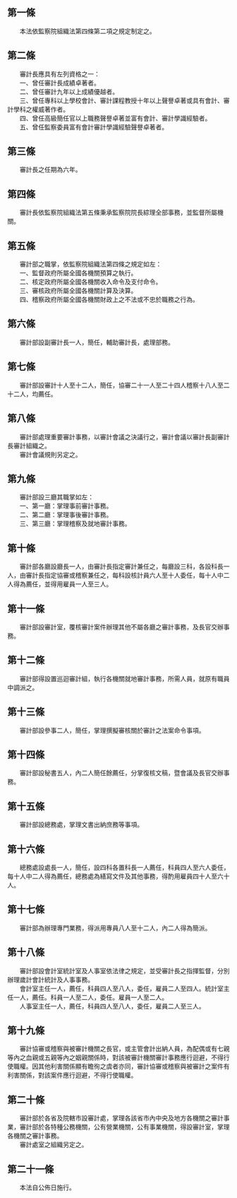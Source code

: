 第一條 
-------
　　本法依監察院組織法第四條第二項之規定制定之。  


第二條 
-------
　　審計長應具有左列資格之一：  
　　一、曾任審計長成績卓著者。  
　　二、曾任審計九年以上成績優越者。  
　　三、曾任專科以上學校會計、審計課程教授十年以上聲譽卓著或具有會計、審計學科之權威著作者。  
　　四、曾任高級簡任官以上職務聲譽卓著並富有會計、審計學識經驗者。  
　　五、曾任監察委員富有會計審計學識經驗聲譽卓著者。  


第三條 
-------
　　審計長之任期為六年。  


第四條 
-------
　　審計長依監察院組織法第五條秉承監察院院長綜理全部事務，並監督所屬機關。  


第五條 
-------
　　審計部之職掌，依監察院組織法第四條之規定如左：  
　　一、監督政府所屬全國各機關預算之執行。  
　　二、核定政府所屬全國各機關收入命令及支付命令。  
　　三、審核政府所屬全國各機關計算及決算。  
　　四、稽察政府所屬全國各機關財政上之不法或不忠於職務之行為。  


第六條 
-------
　　審計部設副審計長一人，簡任，輔助審計長，處理部務。  


第七條 
-------
　　審計部設審計十人至十二人，簡任，協審二十一人至二十四人稽察十八人至二十二人，均薦任。  


第八條 
-------
　　審計部處理重要審計事務，以審計會議之決議行之，審計會議以審計長副審計長審計組織之。  
　　審計會議規則另定之。  


第九條 
-------
　　審計部設三廳其職掌如左：  
　　一、第一廳：掌理事前審計事務。  
　　二、第二廳：掌理事後審計事務。  
　　三、第三廳：掌理稽察及就地審計事務。  


第十條 
-------
　　審計部各廳設廳長一人，由審計長指定審計兼任之，每廳設三科，各設科長一人，由審計長指定協審或稽察兼任之，每科設核計員六人至十人委任，每十人中二人得為薦任，並得用雇員一人至三人。  


第十一條 
---------
　　審計部設審計室，覆核審計案件辦理其他不屬各廳之審計事務，及長官交辦事務。  


第十二條 
---------
　　審計部得設置巡迴審計組，執行各機關就地審計事務，所需人員，就原有職員中調派之。  


第十三條 
---------
　　審計部設參事二人，簡任，掌理撰擬審核關於審計之法案命令事項。  


第十四條 
---------
　　審計部設秘書五人，內二人簡任餘薦任，分掌復核文稿，暨會議及長官交辦事務。  


第十五條 
---------
　　審計部設總務處，掌理文書出納庶務等事項。  


第十六條 
---------
　　總務處設處長一人，簡任，設四科各置科長一人薦任，科員四人至六人委任，每十人中二人得為薦任，總務處為繕寫文件及其他事務，得酌用雇員四十人至六十人。  


第十七條 
---------
　　審計部為辦理專門業務，得派用專員八人至十二人，內二人得為簡派。  


第十八條 
---------
　　審計部設會計室統計室及人事室依法律之規定，並受審計長之指揮監督，分別辦理歲計會計統計及人事事務。  
　　會計室主任一人，薦任，科員四人至八人，委任，雇員二人至四人。統計室主任一人，薦任。科員一人至二人，委任。雇員一人至二人。  
　　人事室主任一人，薦任，科員四人至八人，委任，雇員二人至三人。  


第十九條 
---------
　　審計協審或稽察與被審計機關之長官，或主管會計出納人員，為配偶或有七親等內之血親或五親等內之姻親關係時，對該被審計機關審計事務應行迴避，不得行使職權。因其他利害關係顯有瞻徇之虞者亦同，審計協審或稽察與被審計之案件有利害關係，對該案件應行迴避，不得行使職權。  


第二十條 
---------
　　審計部於各省及院轄市設審計處，掌理各該省市內中央及地方各機關之審計事業，審計部於各特種公務機關，公有營業機關，公有事業機關，得設審計室，掌理各機關之審計事務。  
　　審計處室之組織另定之。  


第二十一條 
-----------
　　本法自公佈日施行。